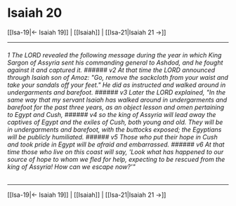 # Isaiah 20

[[Isa-19|← Isaiah 19]] | [[Isaiah]] | [[Isa-21|Isaiah 21 →]]
***

###### 1 The LORD revealed the following message during the year in which King Sargon of Assyria sent his commanding general to Ashdod, and he fought against it and captured it. ###### v2 At that time the LORD announced through Isaiah son of Amoz: "Go, remove the sackcloth from your waist and take your sandals off your feet." He did as instructed and walked around in undergarments and barefoot. ###### v3 Later the LORD explained, "In the same way that my servant Isaiah has walked around in undergarments and barefoot for the past three years, as an object lesson and omen pertaining to Egypt and Cush, ###### v4 so the king of Assyria will lead away the captives of Egypt and the exiles of Cush, both young and old. They will be in undergarments and barefoot, with the buttocks exposed; the Egyptians will be publicly humiliated. ###### v5 Those who put their hope in Cush and took pride in Egypt will be afraid and embarrassed. ###### v6 At that time those who live on this coast will say, 'Look what has happened to our source of hope to whom we fled for help, expecting to be rescued from the king of Assyria! How can we escape now?'"

***
[[Isa-19|← Isaiah 19]] | [[Isaiah]] | [[Isa-21|Isaiah 21 →]]
